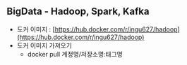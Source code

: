 ## BigData - Hadoop, Spark, Kafka

- 도커 이미지 : [https://hub.docker.com/r/ingu627/hadoop](https://hub.docker.com/r/ingu627/hadoop)
- 도커 이미지 가져오기
  - docker pull 계정명/저장소명:태그명
